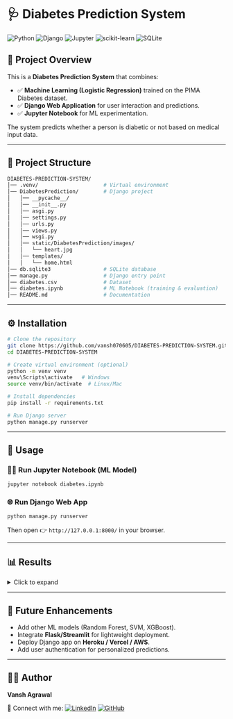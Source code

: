 # 🩺 Diabetes Prediction System  

![Python](https://img.shields.io/badge/Python-3.8+-blue?logo=python)  ![Django](https://img.shields.io/badge/Django-Web%20Framework-green?logo=django)  ![Jupyter](https://img.shields.io/badge/Jupyter-Notebook-orange?logo=jupyter)  ![scikit-learn](https://img.shields.io/badge/scikit--learn-ML-yellow?logo=scikitlearn)  ![SQLite](https://img.shields.io/badge/SQLite-Database-lightblue?logo=sqlite)  

## 📌 Project Overview  
This is a **Diabetes Prediction System** that combines:  
- ✅ **Machine Learning (Logistic Regression)** trained on the PIMA Diabetes dataset.  
- ✅ **Django Web Application** for user interaction and predictions.  
- ✅ **Jupyter Notebook** for ML experimentation.  

The system predicts whether a person is diabetic or not based on medical input data.  

---

## 📂 Project Structure  

```bash
DIABETES-PREDICTION-SYSTEM/
│── .venv/                     # Virtual environment
│── DiabetesPrediction/        # Django project
│   │── __pycache__/           
│   │── __init__.py
│   │── asgi.py
│   │── settings.py
│   │── urls.py
│   │── views.py
│   │── wsgi.py
│   │── static/DiabetesPrediction/images/
│   │   └── heart.jpg
│   │── templates/
│   │   └── home.html
│── db.sqlite3                 # SQLite database
│── manage.py                  # Django entry point
│── diabetes.csv               # Dataset
│── diabetes.ipynb             # ML Notebook (training & evaluation)
│── README.md                  # Documentation
````

---

## ⚙️ Installation

```bash
# Clone the repository
git clone https://github.com/vansh070605/DIABETES-PREDICTION-SYSTEM.git
cd DIABETES-PREDICTION-SYSTEM

# Create virtual environment (optional)
python -m venv venv
venv\Scripts\activate   # Windows
source venv/bin/activate  # Linux/Mac

# Install dependencies
pip install -r requirements.txt

# Run Django server
python manage.py runserver
```

---

## 🚀 Usage

### 🧑‍💻 Run Jupyter Notebook (ML Model)

```bash
jupyter notebook diabetes.ipynb
```

### 🌐 Run Django Web App

```bash
python manage.py runserver
```

Then open 👉 `http://127.0.0.1:8000/` in your browser.

---

## 📊 Results

<details>
  <summary>Click to expand</summary>

* Logistic Regression trained on **PIMA Diabetes Dataset**.
* Achieved **\~75–80% accuracy**.
* Visualizations: heatmaps, null-value plots, correlation matrix.

📌 Example Correlation Heatmap:
![Heatmap Example](assets/heatmap.png)

Accuracy Output:

```text
Model Accuracy: 0.77
```

</details>

---

## 🔮 Future Enhancements

* Add other ML models (Random Forest, SVM, XGBoost).
* Integrate **Flask/Streamlit** for lightweight deployment.
* Deploy Django app on **Heroku / Vercel / AWS**.
* Add user authentication for personalized predictions.

---

## 👨‍💻 Author

**Vansh Agrawal**

📌 Connect with me:
[![LinkedIn](https://img.shields.io/badge/LinkedIn-Connect-blue?logo=linkedin)](https://www.linkedin.com/in/thevanshagrawal)
[![GitHub](https://img.shields.io/badge/GitHub-Follow-black?logo=github)](https://github.com/vansh070605)
